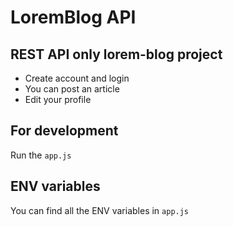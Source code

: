 # LoremBlog API

## REST API only lorem-blog project

- Create account and login
- You can post an article
- Edit your profile

## For development

Run the `app.js`

## ENV variables

You can find all the ENV variables in `app.js`
